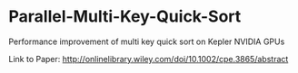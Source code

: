 # Parallel-Multi-Key-Quick-Sort
Performance improvement of multi key quick sort on Kepler NVIDIA GPUs


Link to Paper: http://onlinelibrary.wiley.com/doi/10.1002/cpe.3865/abstract
